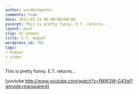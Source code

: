 ```yaml
---
author: wordbitmaster
comments: true
date: 2011-03-11 04:00:02+00:00
excerpt: This is pretty funny. E.T. returns...
layout: post
slug: et-sequel
title: E.T. Sequel
wordpress_id: 781
tags:
- humour
- video
---
```


This is pretty funny. E.T. returns... 

[youtube http://www.youtube.com/watch?v=fMW3W-G43gI?wmode=transparent]
